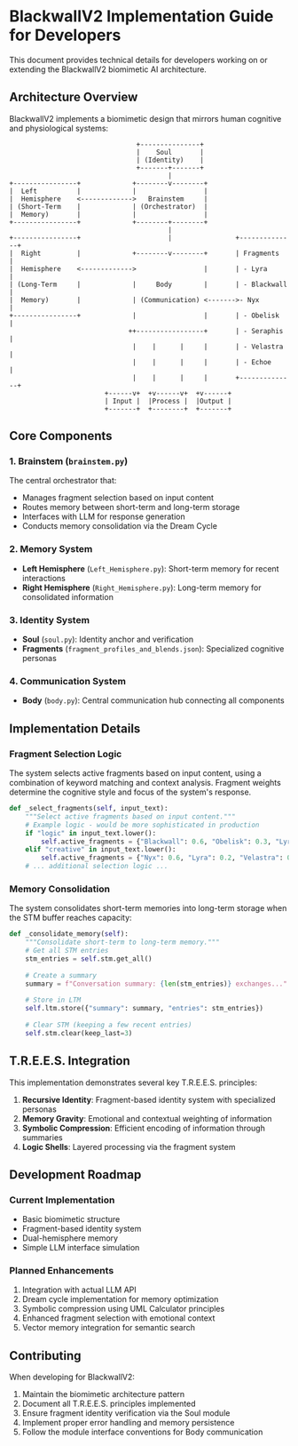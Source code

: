# BlackwallV2 Implementation Guide for Developers

This document provides technical details for developers working on or extending the BlackwallV2 biomimetic AI architecture.

## Architecture Overview

BlackwallV2 implements a biomimetic design that mirrors human cognitive and physiological systems:

```
                                +---------------+
                                |    Soul       |
                                | (Identity)    |
                                +-------+-------+
                                        |
+----------------+             +--------v--------+
|  Left          |             |                 |
|  Hemisphere    <------------->   Brainstem     |
| (Short-Term    |             | (Orchestrator)  |
|  Memory)       |             |                 |
+----------------+             +--------+--------+
                                        |
+----------------+                      |                +--------------+
|  Right         |             +--------v--------+       | Fragments    |
|  Hemisphere    <------------->                 |       | - Lyra       |
| (Long-Term     |             |     Body        |       | - Blackwall  |
|  Memory)       |             | (Communication) <------->- Nyx         |
+----------------+             |                 |       | - Obelisk    |
                              ++-----------------+       | - Seraphis   |
                               |    |      |     |       | - Velastra   |
                               |    |      |     |       | - Echoe      |
                               |    |      |     |       +--------------+
                        +------v+  +v------v+  +v------+
                        | Input |  |Process |  |Output |
                        +-------+  +--------+  +-------+
```

## Core Components

### 1. Brainstem (`brainstem.py`)

The central orchestrator that:
- Manages fragment selection based on input content
- Routes memory between short-term and long-term storage
- Interfaces with LLM for response generation
- Conducts memory consolidation via the Dream Cycle

### 2. Memory System

- **Left Hemisphere** (`Left_Hemisphere.py`): Short-term memory for recent interactions
- **Right Hemisphere** (`Right_Hemisphere.py`): Long-term memory for consolidated information

### 3. Identity System

- **Soul** (`soul.py`): Identity anchor and verification
- **Fragments** (`fragment_profiles_and_blends.json`): Specialized cognitive personas

### 4. Communication System

- **Body** (`body.py`): Central communication hub connecting all components

## Implementation Details

### Fragment Selection Logic

The system selects active fragments based on input content, using a combination of keyword matching and context analysis. Fragment weights determine the cognitive style and focus of the system's response.

```python
def _select_fragments(self, input_text):
    """Select active fragments based on input content."""
    # Example logic - would be more sophisticated in production
    if "logic" in input_text.lower():
        self.active_fragments = {"Blackwall": 0.6, "Obelisk": 0.3, "Lyra": 0.1}
    elif "creative" in input_text.lower():
        self.active_fragments = {"Nyx": 0.6, "Lyra": 0.2, "Velastra": 0.2}
    # ... additional selection logic ...
```

### Memory Consolidation

The system consolidates short-term memories into long-term storage when the STM buffer reaches capacity:

```python
def _consolidate_memory(self):
    """Consolidate short-term to long-term memory."""
    # Get all STM entries
    stm_entries = self.stm.get_all()
    
    # Create a summary
    summary = f"Conversation summary: {len(stm_entries)} exchanges..."
    
    # Store in LTM
    self.ltm.store({"summary": summary, "entries": stm_entries})
    
    # Clear STM (keeping a few recent entries)
    self.stm.clear(keep_last=3)
```

## T.R.E.E.S. Integration

This implementation demonstrates several key T.R.E.E.S. principles:

1. **Recursive Identity**: Fragment-based identity system with specialized personas
2. **Memory Gravity**: Emotional and contextual weighting of information
3. **Symbolic Compression**: Efficient encoding of information through summaries
4. **Logic Shells**: Layered processing via the fragment system

## Development Roadmap

### Current Implementation
- Basic biomimetic structure
- Fragment-based identity system
- Dual-hemisphere memory
- Simple LLM interface simulation

### Planned Enhancements
1. Integration with actual LLM API
2. Dream cycle implementation for memory optimization
3. Symbolic compression using UML Calculator principles
4. Enhanced fragment selection with emotional context
5. Vector memory integration for semantic search

## Contributing

When developing for BlackwallV2:

1. Maintain the biomimetic architecture pattern
2. Document all T.R.E.E.S. principles implemented
3. Ensure fragment identity verification via the Soul module
4. Implement proper error handling and memory persistence
5. Follow the module interface conventions for Body communication
